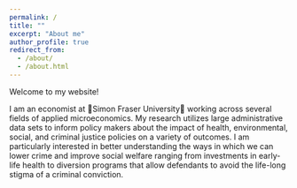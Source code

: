 ```yaml
---
permalink: /
title: ""
excerpt: "About me"
author_profile: true
redirect_from: 
  - /about/
  - /about.html
---
```


Welcome to my website! 

I am an economist at :maple_leaf:Simon Fraser University:maple_leaf: working across several fields of applied microeconomics. My research utilizes large administrative data sets to inform policy makers about the impact of health, environmental, social, and criminal justice policies on a variety of outcomes. I am particularly interested in better understanding the ways in which we can lower crime and improve social welfare ranging from investments in early-life health to diversion programs that allow defendants to avoid the life-long stigma of a criminal conviction. 









